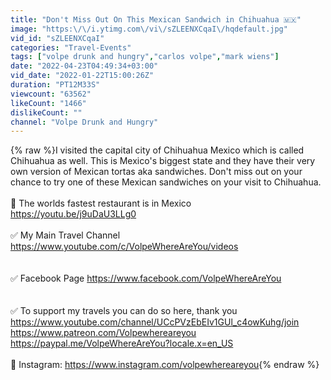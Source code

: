 ```yaml
---
title: "Don't Miss Out On This Mexican Sandwich in Chihuahua 🇲🇽"
image: "https:\/\/i.ytimg.com\/vi\/sZLEENXCqaI\/hqdefault.jpg"
vid_id: "sZLEENXCqaI"
categories: "Travel-Events"
tags: ["volpe drunk and hungry","carlos volpe","mark wiens"]
date: "2022-04-23T04:49:34+03:00"
vid_date: "2022-01-22T15:00:26Z"
duration: "PT12M33S"
viewcount: "63562"
likeCount: "1466"
dislikeCount: ""
channel: "Volpe Drunk and Hungry"
---
```

{% raw %}I visited the capital city of Chihuahua Mexico which is called Chihuahua as well. This is Mexico's biggest state and they have their very own version of Mexican tortas aka sandwiches. Don't miss out on your chance to try one of these Mexican sandwiches on your visit to Chihuahua.<br /><br />🎥 The worlds fastest restaurant is in Mexico<br /><a rel="nofollow" target="blank" href="https://youtu.be/j9uDaU3LLg0">https://youtu.be/j9uDaU3LLg0</a><br /><br />✅ My Main Travel Channel <a rel="nofollow" target="blank" href="https://www.youtube.com/c/VolpeWhereAreYou/videos">https://www.youtube.com/c/VolpeWhereAreYou/videos</a><br /><br /><br />✅ Facebook Page <a rel="nofollow" target="blank" href="https://www.facebook.com/VolpeWhereAreYou">https://www.facebook.com/VolpeWhereAreYou</a><br /><br /><br />✅ To support my travels you can do so here, thank you <br /><a rel="nofollow" target="blank" href="https://www.youtube.com/channel/UCcPVzEbEIv1GUl_c4owKuhg/join">https://www.youtube.com/channel/UCcPVzEbEIv1GUl_c4owKuhg/join</a> <a rel="nofollow" target="blank" href="https://www.patreon.com/Volpewhereareyou">https://www.patreon.com/Volpewhereareyou</a><br /><a rel="nofollow" target="blank" href="https://paypal.me/VolpeWhereAreYou?locale.x=en_US">https://paypal.me/VolpeWhereAreYou?locale.x=en_US</a><br /><br />📸 Instagram: <a rel="nofollow" target="blank" href="https://www.instagram.com/volpewhereareyou">https://www.instagram.com/volpewhereareyou</a>{% endraw %}
